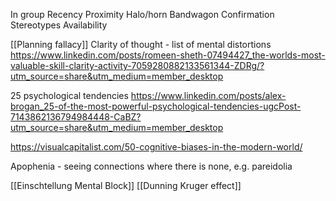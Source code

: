 In group
Recency
Proximity
Halo/horn
Bandwagon
Confirmation
Stereotypes
Availability

[[Planning fallacy]]
Clarity of thought - list of mental distortions
https://www.linkedin.com/posts/romeen-sheth-07494427_the-worlds-most-valuable-skill-clarity-activity-7059280882133561344-ZDRg/?utm_source=share&utm_medium=member_desktop

25 psychological tendencies
https://www.linkedin.com/posts/alex-brogan_25-of-the-most-powerful-psychological-tendencies-ugcPost-7143862136794984448-CaBZ?utm_source=share&utm_medium=member_desktop

https://visualcapitalist.com/50-cognitive-biases-in-the-modern-world/

Apophenia - seeing connections where there is none, e.g. pareidolia

[[Einschtellung Mental Block]]
[[Dunning Kruger effect]]